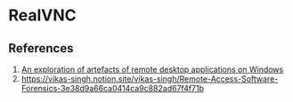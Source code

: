 # RealVNC

## References

1. [An exploration of artefacts of remote desktop applications on Windows ](https://ro.ecu.edu.au/cgi/viewcontent.cgi?article=1166&context=adf)
1. https://vikas-singh.notion.site/vikas-singh/Remote-Access-Software-Forensics-3e38d9a66ca0414ca9c882ad67f4f71b